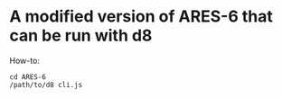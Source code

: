 # A modified version of ARES-6 that can be run with d8

How-to:

```
cd ARES-6
/path/to/d8 cli.js
```

